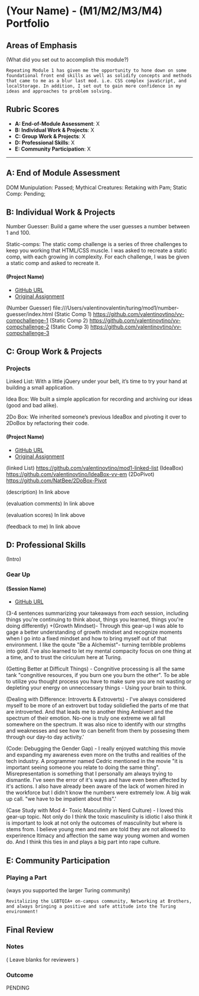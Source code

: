 # (Your Name) - (M1/M2/M3/M4) Portfolio

## Areas of Emphasis

(What did you set out to accomplish this module?)

	Repeating Module 1 has given me the opportunity to hone down on some foundational front end skills as well as solidify concepts and methods that came to me as a blur last mod. i.e. CSS complex javaScript, and localStorage. In addition, I set out to gain more confidence in my ideas and approaches to problem solving. 

## Rubric Scores

* **A: End-of-Module Assessment**: X
* **B: Individual Work & Projects**: X
* **C: Group Work & Projects**: X
* **D: Professional Skills**: X
* **E: Community Participation**: X

-----------------------

## A: End of Module Assessment
 DOM Munipulation: Passed;
 Mythical Creatures: Retaking with Pam;
 Static Comp: Pending;

## B: Individual Work & Projects

Number Guesser: Build a game where the user guesses a number between 1 and 100.

Static-comps: The static comp challenge is a series of three challenges to keep you working that HTML/CSS muscle. I was asked to recreate a static comp, with each growing in complexity. For each challenge, I was be given a static comp and asked to recreate it. 

#### (Project Name)

* [GitHub URL]()
* [Original Assignment]()


(Number Guesser) file:///Users/valentinovalentin/turing/mod1/number-guesser/index.html
(Static Comp 1) https://github.com/valentinovtino/vv-compchallenge-1
(Static Comp 2) https://github.com/valentinovtino/vv-compchallenge-2
(Static Comp 3) https://github.com/valentinovtino/vv-compchallenge-3



## C: Group Work & Projects

### Projects

Linked List: With a little jQuery under your belt, it’s time to try your hand at building a small application.

Idea Box: We built a simple application for recording and archiving our ideas (good and bad alike).

2Do Box: We inherited someone’s previous IdeaBox and pivoting it over to 2DoBox by refactoring their code.

#### (Project Name)

* [GitHub URL]()
* [Original Assignment]()

(linked List) https://github.com/valentinovtino/mod1-linked-list
(IdeaBox) https://github.com/valentinovtino/IdeaBox-vv-em
(2DoPivot) https://github.com/NatBee/2DoBox-Pivot

(description) In link above

(evaluation comments) In link above

(evaluation scores) In link above

(feedback to me) In link above

## D: Professional Skills
(Intro)

### Gear Up
#### (Session Name)

* [GitHub URL](https://github.com/valentinovtino)

(3-4 sentences summarizing your takeaways from _each_ session, including things you're continuing to think about, things you learned, things you're doing differently)
+(Growth Mindset)- Through this gear-up I was able to gage a better understanding of growth mindset and recognize moments when I go into a fixed mindset and how to bring myself out of that environment. I like the qoute "Be a Alchemist"- turning terribble problems into gold. I've also learned to let my mental compacity focus on one thing at a time, and to trust the ciriculum here at Turing.
 
 (Getting Better at Difficult Things) - Congnitive processing is all the same tank "congnitive resources, if you burn one you burn the other". To be able to utilize you thought process you have to make sure you are not wasting or depleting your energy on unneccessary things - Using your brain to think.
 
 (Dealing with Difference: Introverts & Extroverts) - I've always considered myself to be more of an extrovert but today solidiefied the parts of me that are introverted. And that leads me to another thing Ambivert and the spectrum of their emotion. No-one is truly one extreme we all fall somewhere on the spectrum. It was also nice to identify with our strngths and weaknesses and see how to can benefit from them by possesing them through our day-to day activity.'
 
 (Code: Debugging the Gender Gap) - I really enjoyed watching this movie and expanding my awareness even more on the truths and realities of the tech industry. A programmer named Cedric mentioned in the movie "it is important seeing someone you relate to doing the same thing". Misrepresentation is something that I personally am always trying to dismantle. I've seen the error of it's ways and have even been affected by it's actions. I also have already been aware of the lack of women hired in the workforce but I didn't know the numbers were extremely low. A big wak up call. "we have to be impatient about this".'
 
 (Case Study with Mod 4- Toxic Masculinity in Nerd Culture) - I loved this gear-up topic. Not only do I think the toxic masculinity is idiotic I also think it is important to look at not only the outcomes of masculinity but where is stems from. I believe young men and men are told they are not allowed to experirence Itimacy and affection the same way young women and women do. And I think this ties in and plays a big part into rape culture. 

## E: Community Participation

### Playing a Part

(ways you supported the larger Turing community)

	Revitalizing the LGBTQIA+ on-campus community, Networking at Brothers, and always bringing a positive and safe attitude into the Turing environment!

## Final Review

### Notes

( Leave blanks for reviewers )

### Outcome

PENDING
